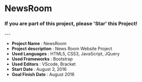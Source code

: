 <h1>NewsRoom</h1>

<h3>If you are part of this project, please 'Star' this Project!</h3>
---
<ul>
  <li><strong>Project Name</strong> : NewsRoom</li>
  <li><strong>Project description</strong> : News Room Website Project</li>
  
  <li><strong>Used Languages</strong> : HTML5, CSS3, JavaScript, JQuery</li>
  
  <li><strong>Used Frameworks</strong> : Bootstrap</li>
  
  <li><strong>Used Editors</strong> : VScode, Bracket</li>
  
  <li><strong>Start Date</strong> : August 3, 2016</li>
  
  <li><strong>Goal Finish Date</strong> : August  2016</li>
</ul>


